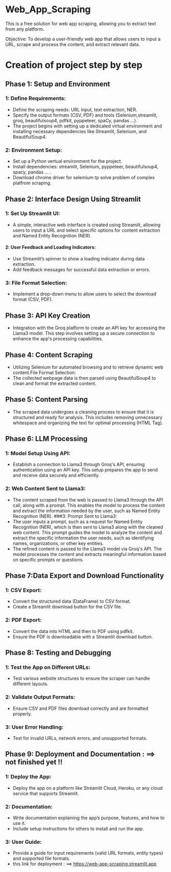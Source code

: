 # Web_App_Scraping
This is a free solution for web app scraping, allowing you to extract text from any platform.


Objective: To develop a user-friendly web app that allows users to input a URL, scrape and process the content, and extract relevant data. 

# Creation of project step by step

## Phase 1: Setup and Environment
### 1: Define Requirements:
* Define the scraping needs: URL input, text extraction, NER.
* Specify the output formats (CSV, PDF) and tools (Selenium,streamlit, groq, beautifulsoup4, pdfkit, pyppeteer, spaCy, pandas ...).
* The project begins with setting up a dedicated virtual environment and installing necessary dependencies like Streamlit, Selenium, and BeautifulSoup4.
### 2: Environment Setup:
* Set up a Python vertual environment for the project.
* Install dependencies: streamlit, Selenium, pyppeteer, beautifulsoup4, spacy, pandas ... .
* Download chrome driver for selemium tp solve problem of complex platfrom scraping.
## Phase 2: Interface Design Using Streamlit

### 1: Set Up Streamlit UI:   
* A simple, interactive web interface is created using Streamlit, allowing users to input a URL and select specific options for content extraction and Named Entity Recognition (NER).
#### 2: User Feedback and Loading Indicators:
* Use Streamlit’s spinner to show a loading indicator during data extraction.
* Add feedback messages for successful data extraction or errors.

### 3: File Format Selection:
* Implement a drop-down menu to allow users to select the download format (CSV, PDF).
## Phase 3: API Key Creation
* Integration with the Groq platform to create an API key for accessing the Llama3 model. This step involves setting up a secure connection to enhance the app's processing capabilities.
## Phase 4: Content Scraping
* Utilizing Selenium for automated browsing and to retrieve dynamic web content.File Format Selection:
* The collected webpage data is then parsed using BeautifulSoup4 to clean and format the extracted content.
## Phase 5: Content Parsing
* The scraped data undergoes a cleaning process to ensure that it is structured and ready for analysis. This includes removing unnecessary whitespace and organizing the text for optimal processing (HTML Tag).
## Phase 6: LLM Processing
### 1: Model Setup Using API:
* Establish a connection to Llama3 through Groq's API, ensuring authentication using an API key. This setup prepares the app to send and receive data securely and efficiently.
### 2: Web Content Sent to Llama3:
* The content scraped from the web is passed to Llama3 through the API call, along with a prompt. This enables the model to process the content and extract the information needed by the user, such as Named Entity Recognition (NER).
###3: Prompt Sent to Llama3:
* The user inputs a prompt, such as a request for Named Entity Recognition (NER), which is then sent to Llama3 along with the cleaned web content. This prompt guides the model to analyze the content and extract the specific information the user needs, such as identifying names, organizations, or other key entities.
* The refined content is passed to the Llama3 model via Groq's API. The model processes the content and extracts meaningful information based on specific prompts or questions.
## Phase 7:Data Export and Download Functionality
### 1: CSV Export:
* Convert the structured data (DataFrame) to CSV format.
* Create a Streamlit download button for the CSV file.
### 2: PDF Export:
* Convert the data into HTML and then to PDF using pdfkit.
* Ensure the PDF is downloadable with a Streamlit download button.
## Phase 8: Testing and Debugging
### 1: Test the App on Different URLs:
* Test various website structures to ensure the scraper can handle different layouts.
### 2: Validate Output Formats:
* Ensure CSV and PDF files download correctly and are formatted properly.
### 3: User Error Handling:
* Test for invalid URLs, network errors, and unsupported formats.
## Phase 9: Deployment and Documentation : ==> not finished yet !!
### 1: Deploy the App: 
* Deploy the app on a platform like Streamlit Cloud, Heroku, or any cloud service that supports Streamlit.
### 2: Documentation:
* Write documentation explaining the app’s purpose, features, and how to use it.
* Include setup instructions for others to install and run the app.
### 3: User Guide:
* Provide a guide for input requirements (valid URL formats, entity types) and supported file formats.
* this link for deployment : ==>  https://web-app-scraping.streamlit.app

